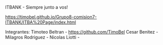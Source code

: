 ITBANK - Siempre junto a vos!

https://timobel.github.io/Grupo8-comision7-ITBANK/ITBA%20Page/index.html


Integrantes: 
Timoteo Beltran - https://github.com/TimoBel
Cesar Benitez - 
Milagros Rodriguez - 
Nicolas Liotti - 
